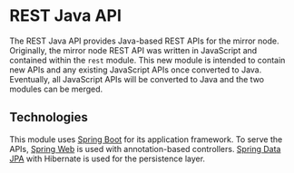 # REST Java API

The REST Java API provides Java-based REST APIs for the mirror node. Originally, the mirror node REST API was written
in JavaScript and contained within the `rest` module. This new module is intended to contain new APIs
and any existing JavaScript APIs once converted to Java. Eventually, all JavaScript APIs will be converted to
Java and the two modules can be merged.

## Technologies

This module uses [Spring Boot](https://spring.io/projects/spring-boot) for its application framework. To serve the
APIs, [Spring Web](https://docs.spring.io/spring-boot/docs/current/reference/html/web.html)
is used with annotation-based controllers. [Spring Data JPA](https://spring.io/projects/spring-data-jpa) with Hibernate
is used for the persistence layer.
